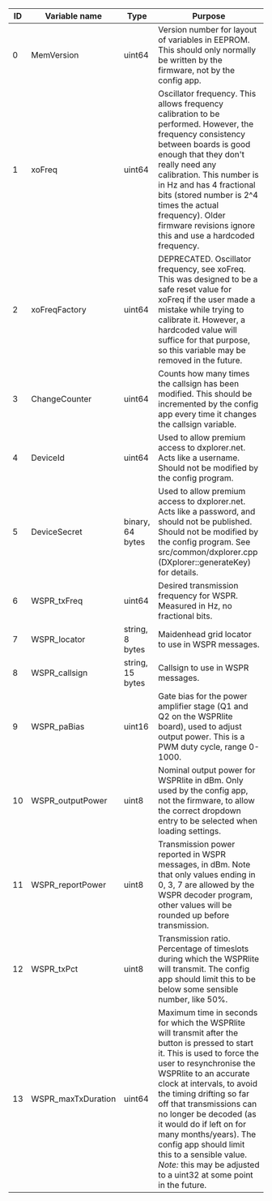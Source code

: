 
| ID | Variable name | Type | Purpose |
|----|---------------|------|---------|
| 0  | MemVersion | uint64 | Version number for layout of variables in EEPROM. This should only normally be written by the firmware, not by the config app. |
| 1  | xoFreq | uint64 | Oscillator frequency. This allows frequency calibration to be performed. However, the frequency consistency between boards is good enough that they don't really need any calibration. This number is in Hz and has 4 fractional bits (stored number is 2^4 times the actual frequency). Older firmware revisions ignore this and use a hardcoded frequency.|
| 2  | xoFreqFactory | uint64 | DEPRECATED. Oscillator frequency, see xoFreq. This was designed to be a safe reset value for xoFreq if the user made a mistake while trying to calibrate it. However, a hardcoded value will suffice for that purpose, so this variable may be removed in the future. |
| 3  | ChangeCounter | uint64 | Counts how many times the callsign has been modified. This should be incremented by the config app every time it changes the callsign variable. |
| 4  | DeviceId | uint64 | Used to allow premium access to dxplorer.net. Acts like a username. Should not be modified by the config program. |
| 5  | DeviceSecret | binary, 64 bytes | Used to allow premium access to dxplorer.net. Acts like a password, and should not be published. Should not be modified by the config program. See src/common/dxplorer.cpp (DXplorer::generateKey) for details. |
| 6  | WSPR_txFreq | uint64 | Desired transmission frequency for WSPR. Measured in Hz, no fractional bits. |
| 7  | WSPR_locator | string, 8 bytes | Maidenhead grid locator to use in WSPR messages.  |
| 8  | WSPR_callsign | string, 15 bytes | Callsign to use in WSPR messages. |
| 9  | WSPR_paBias | uint16 | Gate bias for the power amplifier stage (Q1 and Q2 on the WSPRlite board), used to adjust output power. This is a PWM duty cycle, range 0-1000. |
| 10  | WSPR_outputPower | uint8 | Nominal output power for WSPRlite in dBm. Only used by the config app, not the firmware, to allow the correct dropdown entry to be selected when loading settings. |
| 11  | WSPR_reportPower | uint8 | Transmission power reported in WSPR messages, in dBm. Note that only values ending in 0, 3, 7 are allowed by the WSPR decoder program, other values will be rounded up before transmission. |
| 12  | WSPR_txPct | uint8 | Transmission ratio. Percentage of timeslots during which the WSPRlite will transmit. The config app should limit this to be below some sensible number, like 50%. |
| 13  | WSPR_maxTxDuration | uint64 | Maximum time in seconds for which the WSPRlite will transmit after the button is pressed to start it. This is used to force the user to resynchronise the WSPRlite to an accurate clock at intervals, to avoid the timing drifting so far off that transmissions can no longer be decoded (as it would do if left on for many months/years). The config app should limit this to a sensible value. *Note:* this may be adjusted to a uint32 at some point in the future.| 
